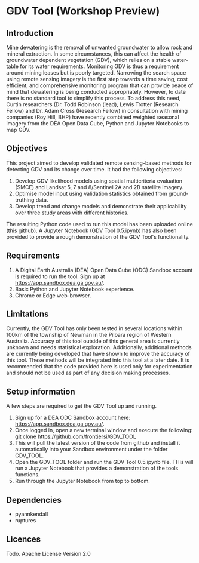 # GDV Tool (Workshop Preview)

## Introduction
Mine dewatering is the removal of unwanted groundwater to allow rock and mineral extraction. In some circumstances, this can affect the health of groundwater dependent vegetation (GDV), which relies on a stable water-table for its water requirements. Monitoring GDV is thus a requirement around mining leases but is poorly targeted. 
Narrowing the search space using remote sensing imagery is the first step towards a time saving, cost efficient, and comprehensive monitoring program that can provide peace of mind that dewatering is being conducted appropriately. However, to date there is no standard tool to simplify this process.
To address this need, Curtin researchers (Dr. Todd Robinson (lead), Lewis Trotter (Research Fellow) and Dr. Adam Cross (Research Fellow) in consultation with mining companies (Roy Hill, BHP) have recently combined weighted seasonal imagery from the DEA Open Data Cube, Python and Jupyter Notebooks to map GDV.

## Objectives
This project aimed to develop validated remote sensing-based methods for detecting GDV and its change over time. It had the following objectives:
1. Develop GDV likelihood models using spatial multicriteria evaluation (SMCE) and Landsat 5, 7 and 8/Sentinel 2A and 2B satellite imagery.
2. Optimise model input using validation statistics obtained from ground-truthing data.
3. Develop trend and change models and demonstrate their applicability over three study areas with different histories. 

The resulting Python code used to run this model has been uploaded online (this github). A Jupyter Notebook (GDV Tool 0.5.ipynb) has also been provided to provide a rough demonstration of the GDV Tool's functionality.

## Requirements
1. A Digital Earth Australia (DEA) Open Data Cube (ODC) Sandbox account is required to run the tool. Sign up at https://app.sandbox.dea.ga.gov.au/.
2. Basic Python and Jupyter Notebook experience.
3. Chrome or Edge web-browser.

## Limitations
Currently, the GDV Tool has only been tested in several locations within 100km of the township of Newman in the Pilbara region of Western Australia. Accuracy of this tool outside of this general area is currently unknown and needs statistical exploration. 
Additionally, additional methods are currently being developed that have shown to improve the accuracy of this tool. These methods will be integrated into this tool at a later date. It is recommended that the code provided here is used only for experimentation and should not be used as part of any decision making processes.

## Setup information
A few steps are required to get the GDV Tool up and running. 
1. Sign up for a DEA ODC Sandbox account here: https://app.sandbox.dea.ga.gov.au/.
2. Once logged in, open a new terminal window and execute the following: git clone https://github.com/frontiersi/GDV_TOOL
3. This will pull the latest version of the code from github and install it automatically into your Sandbox environment under the folder GDV_TOOL.
4. Open the GDV_TOOL folder and run the GDV Tool 0.5.ipynb file. THis will run a Jupyter Notebook that provides a demonstration of the tools functions.
5. Run through the Jupyter Notebook from top to bottom.

## Dependencies
- pyannkendall
- ruptures

## Licences
Todo.
Apache License Version 2.0
